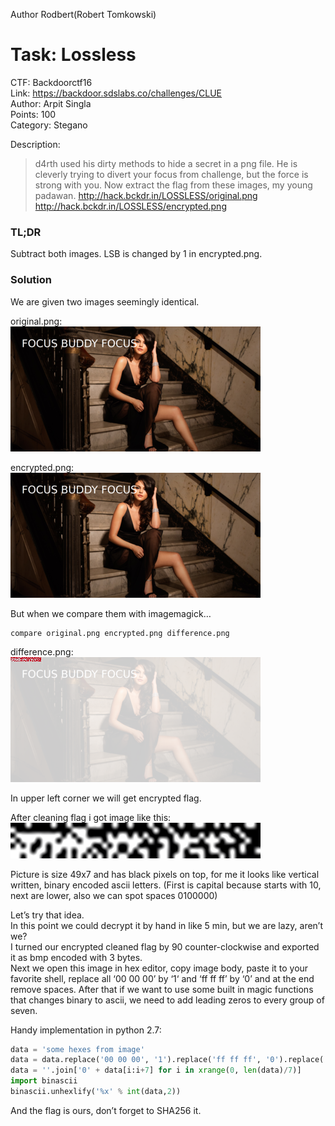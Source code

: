 Author Rodbert(Robert Tomkowski)

# Task: Lossless
CTF: Backdoorctf16  
Link: https://backdoor.sdslabs.co/challenges/CLUE  
Author: Arpit Singla  
Points: 100  
Category: Stegano  

Description:  
> d4rth used his dirty methods to hide a secret in a png file. He is cleverly trying to divert your focus from challenge, but the force is strong with you. Now extract the flag from these images, my young padawan.
http://hack.bckdr.in/LOSSLESS/original.png
http://hack.bckdr.in/LOSSLESS/encrypted.png

### TL;DR
Subtract both images. LSB is changed by 1 in encrypted.png.

### Solution
We are given two images seemingly identical.

original.png:  
![original.png](original.png)

encrypted.png:  
![encrypted.png](encrypted.png)

But when we compare them with imagemagick…
```shell
compare original.png encrypted.png difference.png
```
difference.png:  
![difference.png](difference.png)

In upper left corner we will get encrypted flag.

After cleaning flag i got image like this:  
![solution.png](solution.png)

Picture is size 49x7 and has black pixels on top, for me it looks like vertical written, binary encoded ascii letters. (First is capital because starts with 10, next are lower, also we can spot spaces 0100000)

Let’s try that idea.  
In this point we could decrypt it by hand in like 5 min, but we are lazy, aren’t we?  
I turned our encrypted cleaned flag by 90 counter-clockwise and exported it as bmp encoded with 3 bytes.  
Next we open this image in hex editor, copy image body, paste it to your favorite shell, replace all ‘00 00 00’ by ‘1‘ and ‘ff ff ff’ by ‘0’ and at the end remove spaces. After that if we want to use some built in magic functions that changes binary to ascii, we need to add leading zeros to every group of seven.

Handy implementation in python 2.7:
```python
data = 'some hexes from image'
data = data.replace('00 00 00', '1').replace('ff ff ff', '0').replace(' ', '')
data = ''.join['0' + data[i:i+7] for i in xrange(0, len(data)/7)]
import binascii
binascii.unhexlify('%x' % int(data,2))
```
And the flag is ours, don’t forget to SHA256 it.
